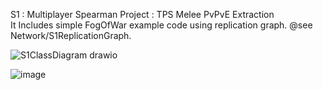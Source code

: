 S1 : Multiplayer Spearman Project : TPS Melee PvPvE Extraction
   <br/> It Includes simple FogOfWar example code using replication graph. @see Network/S1ReplicationGraph.

![S1ClassDiagram drawio](https://github.com/user-attachments/assets/b2be46f3-d911-4fc3-a7b2-7a2282753b5b)

![image](https://github.com/user-attachments/assets/1a16e2b8-ab91-480c-ae0d-d42b612b563f)

